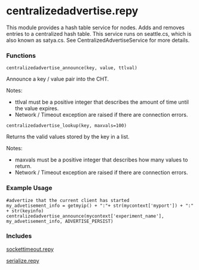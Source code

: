 # centralizedadvertise.repy

This module provides a hash table service for nodes. Adds and removes entries to a centralized hash table. This service runs on seattle.cs, which is also known as satya.cs. See CentralizedAdvertiseService for more details.

### Functions



```
centralizedadvertise_announce(key, value, ttlval)
```
   Announce a key / value pair into the CHT.

   Notes:
   * ttlval must be a positive integer that describes the amount of time until the value expires.
   * Network / Timeout exception are raised if there are connection errors.

```
centralizedadvertise_lookup(key, maxvals=100)
```
   Returns the valid values stored by the key in a list.

   Notes:
   * maxvals must be a positive integer that describes how many values to return.
   * Network / Timeout exception are raised if there are connection errors.

### Example Usage

```
#advertize that the current client has started
my_advetisement_info = getmyip() + ":"+ str(mycontext['myport']) + ":" + str(keyinfo)
centralizedadvertise_announce(mycontext['experiment_name'], my_advetisement_info, ADVERTISE_PERSIST)
```

### Includes
[sockettimeout.repy](sockettimeout.repy.md)

[serialize.repy](serialize.repy.md)



